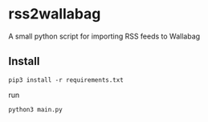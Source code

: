 # rss2wallabag
A small python script for importing RSS feeds to Wallabag


## Install
```
pip3 install -r requirements.txt
```

run
```
python3 main.py
```
